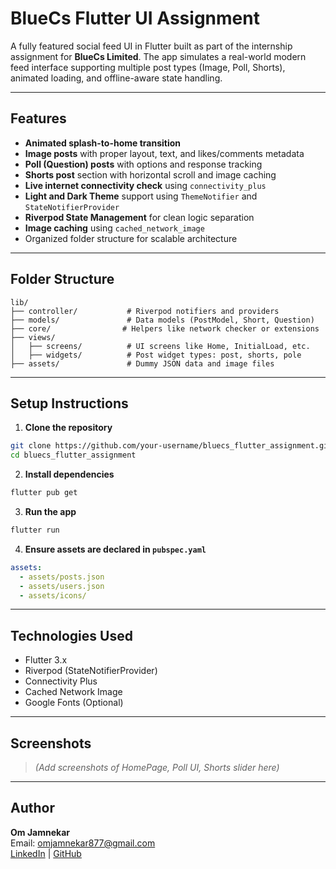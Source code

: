 # BlueCs Flutter UI Assignment

A fully featured social feed UI in Flutter built as part of the internship assignment for **BlueCs Limited**. The app simulates a real-world modern feed interface supporting multiple post types (Image, Poll, Shorts), animated loading, and offline-aware state handling.

---

##  Features

-  **Animated splash-to-home transition**
-  **Image posts** with proper layout, text, and likes/comments metadata
-  **Poll (Question) posts** with options and response tracking
-  **Shorts post** section with horizontal scroll and image caching
-  **Live internet connectivity check** using `connectivity_plus`
-  **Light and Dark Theme** support using `ThemeNotifier` and `StateNotifierProvider`
-  **Riverpod State Management** for clean logic separation
-  **Image caching** using `cached_network_image`
-  Organized folder structure for scalable architecture

---

##  Folder Structure

```
lib/
├── controller/           # Riverpod notifiers and providers
├── models/               # Data models (PostModel, Short, Question)
├── core/                # Helpers like network checker or extensions
├── views/
│   ├── screens/          # UI screens like Home, InitialLoad, etc.
│   ├── widgets/          # Post widget types: post, shorts, pole
├── assets/               # Dummy JSON data and image files
```

---

##  Setup Instructions

1. **Clone the repository**
```bash
git clone https://github.com/your-username/bluecs_flutter_assignment.git
cd bluecs_flutter_assignment
```

2. **Install dependencies**
```bash
flutter pub get
```

3. **Run the app**
```bash
flutter run
```

4. **Ensure assets are declared in `pubspec.yaml`**
```yaml
assets:
  - assets/posts.json
  - assets/users.json
  - assets/icons/
```

---

##  Technologies Used

- Flutter 3.x
- Riverpod (StateNotifierProvider)
- Connectivity Plus
- Cached Network Image
- Google Fonts (Optional)

---

##  Screenshots

> _(Add screenshots of HomePage, Poll UI, Shorts slider here)_

---

##  Author

**Om Jamnekar**  
Email: omjamnekar877@gmail.com  
[LinkedIn](https://www.linkedin.com/in/omjamnekar) | [GitHub](https://github.com/omjamnekar)

